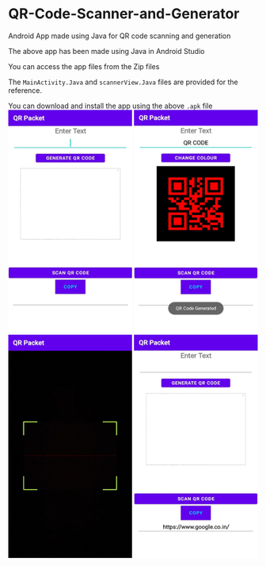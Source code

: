 # QR-Code-Scanner-and-Generator
Android App made using Java for QR code scanning and generation

The above app has been made using Java in Android Studio

You can access the app files from the Zip files

The ```MainActivity.Java``` and ```scannerView.Java``` files are provided for the reference.

You can download and install the app using the above ```.apk``` file
<img src="AppS1.png" width="250" height="450">
<img src="AppS2.png" width="250" height="450">
<img src="AppS3.png" width="250" height="450">
<img src="AppS4.png" width="250" height="450">
